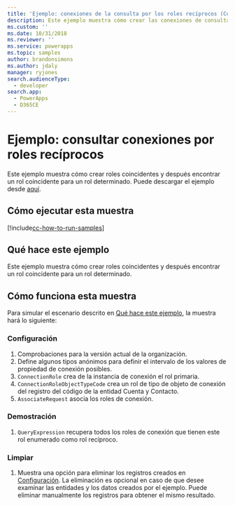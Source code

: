 ```yaml
---
title: 'Ejemplo: conexiones de la consulta por los roles recíprocos (Common Data Service para aplicaciones) | Microsoft Docs'
description: Este ejemplo muestra cómo crear las conexiones de consulta con roles recíprocos.
ms.custom: ''
ms.date: 10/31/2018
ms.reviewer: ''
ms.service: powerapps
ms.topic: samples
author: brandonsimons
ms.author: jdaly
manager: ryjones
search.audienceType:
  - developer
search.app:
  - PowerApps
  - D365CE
---
```

# <a name="sample-query-connections-by-reciprocal-roles"></a>Ejemplo: consultar conexiones por roles recíprocos

<!-- https://docs.microsoft.com/en-us/dynamics365/customer-engagement/developer/sample-query-connections-reciprocal-roles-early-bound -->

Este ejemplo muestra cómo crear roles coincidentes y después encontrar un rol coincidente para un rol determinado. Puede descargar el ejemplo desde [aquí](https://github.com/Microsoft/PowerApps-Samples/tree/master/cds/orgsvc/C%23/QueryByReciprocalRole).

## <a name="how-to-run-this-sample"></a>Cómo ejecutar esta muestra

[!include[cc-how-to-run-samples](../../includes/cc-how-to-run-samples.md)]

## <a name="what-this-sample-does"></a>Qué hace este ejemplo

Este ejemplo muestra cómo crear roles coincidentes y después encontrar un rol coincidente para un rol determinado.

## <a name="how-this-sample-works"></a>Cómo funciona esta muestra

Para simular el escenario descrito en [Qué hace este ejemplo](#what-this-sample-does), la muestra hará lo siguiente:

### <a name="setup"></a>Configuración
1. Comprobaciones para la versión actual de la organización.
2. Define algunos tipos anónimos para definir el intervalo de los valores de propiedad de conexión posibles.
3. `ConnectionRole` crea de la instancia de conexión el rol primaria.
4. `ConnectionRoleObjectTypeCode` crea un rol de tipo de objeto de conexión del registro del código de la entidad Cuenta y Contacto.
5. `AssociateRequest` asocia los roles de conexión.

### <a name="demonstrate"></a>Demostración

1. `QueryExpression` recupera todos los roles de conexión que tienen este rol enumerado como rol recíproco.

### <a name="clean-up"></a>Limpiar

1. Muestra una opción para eliminar los registros creados en [Configuración](#setup).
    La eliminación es opcional en caso de que desee examinar las entidades y los datos creados por el ejemplo. Puede eliminar manualmente los registros para obtener el mismo resultado.
